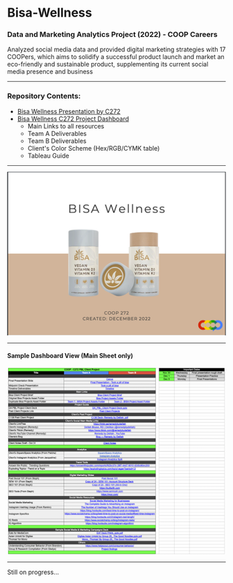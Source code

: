 # Bisa-Wellness
### Data and Marketing Analytics Project (2022) - COOP Careers

Analyzed social media data and provided digital marketing strategies with 17 COOPers, which aims to solidify a successful product launch and market an eco-friendly and sustainable product, supplementing its current social media presence and business

---
### Repository Contents:
* [Bisa Wellness Presentation by C272](https://github.com/angeloparayno/Bisa-Wellness/blob/main/Bisa%20Wellness%20-%20C272.pdf)
* [Bisa Wellness C272 Project Dashboard](https://github.com/angeloparayno/Bisa-Wellness/blob/main/Bisa%20Wellness%20Project%20Dashboard%20(C272).xlsx)
  * Main Links to all resources
  * Team A Deliverables
  * Team B Deliverables
  * Client's Color Scheme (Hex/RGB/CYMK table)
  * Tableau Guide
---
![](https://github.com/angeloparayno/Bisa-Wellness/blob/main/Images/Title%20Slide.png)

---
#### Sample Dashboard View (Main Sheet only)
![](https://github.com/angeloparayno/Bisa-Wellness/blob/main/Images/Dashboard%20Main%20Page%20View.png)

---
Still on progress...
